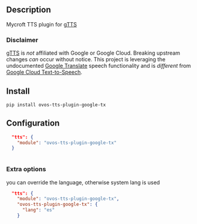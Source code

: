## Description
Mycroft TTS plugin for [gTTS](https://github.com/pndurette/gTTS)

### Disclaimer

[gTTS](https://github.com/pndurette/gTTS) is *not* affiliated with Google or Google Cloud. Breaking upstream changes *can* occur without notice. This project is leveraging the undocumented [Google Translate](https://translate.google.com) speech functionality and is *different* from [Google Cloud Text-to-Speech](https://cloud.google.com/text-to-speech/).

## Install

`pip install ovos-tts-plugin-google-tx`

## Configuration

```json
  "tts": {
    "module": "ovos-tts-plugin-google-tx"
  }
 
```

### Extra options

you can override the language, otherwise system lang is used

```json
  "tts": {
    "module": "ovos-tts-plugin-google-tx",
    "ovos-tts-plugin-google-tx": {
      "lang": "es"
    }
 
```


